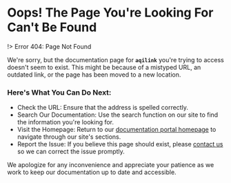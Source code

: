 # Oops! The Page You're Looking For Can't Be Found

!> Error 404: Page Not Found

We're sorry, but the documentation page for **`aqilink`** you're trying to access doesn't seem to exist. This might be because of a mistyped URL, an outdated link, or the page has been moved to a new location.

### Here's What You Can Do Next:
* Check the URL: Ensure that the address is spelled correctly.
* Search Our Documentation: Use the search function on our site to find the information you're looking for.
* Visit the Homepage: Return to our [documentation portal homepage](https://docs.aqipro.com) to navigate through our site's sections.
* Report the Issue: If you believe this page should exist, please [contact us](https://aqipro.com/contact) so we can correct the issue promptly.

We apologize for any inconvenience and appreciate your patience as we work to keep our documentation up to date and accessible.
